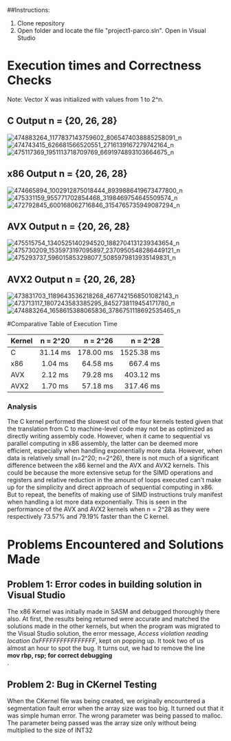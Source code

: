##Instructions: 
1. Clone repository
2. Open folder and locate the file "project1-parco.sln". Open in Visual Studio
   
# Execution times and Correctness Checks
Note: Vector X was initialized with values from 1 to 2^n. 
## C Output n = {20, 26, 28}
![474883264_1177837143759602_8065474038885258091_n](https://github.com/user-attachments/assets/fa479166-6c17-4f69-bd7d-6a8610093771)
![474743415_626681566520551_2716139167279742164_n](https://github.com/user-attachments/assets/1b535ac5-637b-48ab-ac45-92b1b188c14a)
![475117369_1951113718709769_6691974893103664675_n](https://github.com/user-attachments/assets/e1d269ab-fff5-4121-a517-5ae2eae3843d)
## x86 Output n = {20, 26, 28}
![474665894_1002912875018444_8939886419673477800_n](https://github.com/user-attachments/assets/a484c463-5a70-48d0-9d38-0ebc76757421)
![475331159_955771702854468_3198469754645509574_n](https://github.com/user-attachments/assets/6089be25-1ab5-4684-8c0a-bee58a796d06)
![472792845_600168062716846_3154765735949087294_n](https://github.com/user-attachments/assets/02d2c069-8072-442b-a68c-abef09883c7d)

## AVX Output n = {20, 26, 28}
![475515754_1340525140294520_1882704131239343654_n](https://github.com/user-attachments/assets/2fb8ddde-7017-4745-9377-5b5e82053512)
![475730209_1535973197095897_2370950548286449121_n](https://github.com/user-attachments/assets/da9d56a7-0c6c-4d44-a854-ef2e1a9551f1)
![475293737_596015853298077_5085979813935149831_n](https://github.com/user-attachments/assets/fc3de216-b7e7-4b75-b9c3-c81bea713b53)
## AVX2 Output n = {20, 26, 28}
![473831703_1189643536218268_4677421568501082143_n](https://github.com/user-attachments/assets/9eb42a2e-0b98-407b-815f-5bfed013bc68)
![473713117_1807243583385295_8452738119454171780_n](https://github.com/user-attachments/assets/ac1d6c8b-bc21-4405-8f2f-c7f6f2d4fda9)
![474883264_1658615388065836_3786751118692535465_n](https://github.com/user-attachments/assets/a67c4b55-b0c2-44d6-a702-2668e612fe72)


#Comparative Table of Execution Time

| Kernel | n = 2^20 | n = 2^26 | n = 2^28 |
|--------|:--------:|---------:|---------:|
| C      | 31.14 ms  | 178.00 ms | 1525.38 ms |
| x86    | 1.04 ms  | 64.58 ms | 667.4 ms  |
| AVX    | 2.12 ms  | 79.28 ms   |403.12 ms    |
| AVX2   | 1.70 ms  | 57.18 ms | 317.46 ms  |

### Analysis
The C kernel performed the slowest out of the four kernels tested given that the translation from C to machine-level code may not be as optimized as directly writing assembly code. However, when it came to sequential vs parallel computing in x86 assembly, the latter can be deemed more efficient, especially when handling exponentially more data. However, when data is relatively small (n=2^20; n=2^26), there is not much of a significant difference between the x86 kernel and the AVX and AVX2 kernels. This could be because the more extensive setup for the SIMD operations and registers and relative reduction in the amount of loops executed can't make up for the simplicity and direct approach of sequential computing in x86. But to repeat, the benefits of making use of SIMD instructions truly manifest when handling a lot more data exponentially. This is seen in the performance of the AVX and AVX2 kernels when n = 2^28 as they were respectively 73.57% and 79.19% faster than the C kernel. 

# Problems Encountered and Solutions Made
## Problem 1: Error codes in building solution in Visual Studio
The x86 Kernel was initially made in SASM and debugged thoroughly there also. At first, the results being returned were accurate and matched the solutions made in the other kernels, but when the program was migrated to the Visual Studio solution, the error message, _Access violation reading location 0xFFFFFFFFFFFFFFFF_, kept on popping up. It took two of us almost an hour to spot the bug. It turns out, we had to remove the line <br/> **mov rbp, rsp; for correct debugging** <br/>. 

## Problem 2: Bug in CKernel Testing
When the CKernel file was being created, we originally encountered a segmentation fault error when the array size was too big. It turned out that it was simple human error. The wrong parameter was being passed to malloc. The parameter being passed was the array size only without being multiplied to the size of INT32
